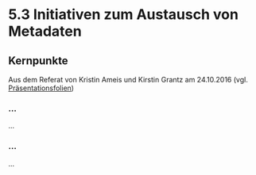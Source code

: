 # 5.3 Initiativen zum Austausch von Metadaten

## Kernpunkte

Aus dem Referat von Kristin Ameis und Kirstin Grantz am 24.10.2016 (vgl. [Präsentationsfolien](https://felixlohmeier.gitbooks.io/seminar-wir-bauen-uns-einen-bibliothekskatalog/content/slides/05_3_initiativen_zum_austausch_von_metadaten.pptx))

### ...

...

### ...

...